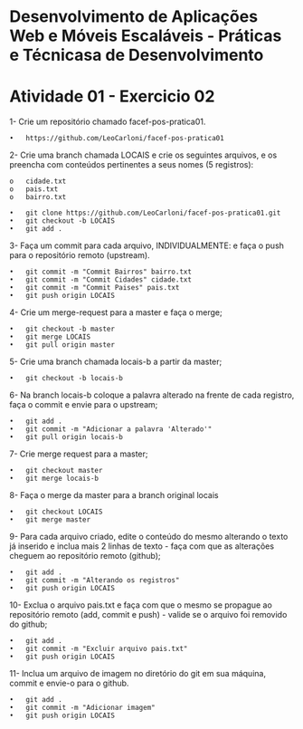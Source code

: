 # Desenvolvimento de Aplicações Web e Móveis Escaláveis - Práticas e Técnicasa de Desenvolvimento
# Atividade 01 - Exercicio 02

1- Crie um repositório chamado facef-pos-pratica01.

    •	https://github.com/LeoCarloni/facef-pos-pratica01

2- Crie uma branch chamada LOCAIS e crie os seguintes arquivos, e os preencha com conteúdos pertinentes a seus nomes (5 registros):

    o	cidade.txt
    o	pais.txt
    o	bairro.txt

    •	git clone https://github.com/LeoCarloni/facef-pos-pratica01.git
    •	git checkout -b LOCAIS
    •	git add .
  
3- Faça um commit para cada arquivo, INDIVIDUALMENTE: e faça o push para o repositório remoto (upstream).

    •	git commit -m "Commit Bairros" bairro.txt
    •	git commit -m "Commit Cidades" cidade.txt
    •	git commit -m "Commit Paises" pais.txt
    •	git push origin LOCAIS
  
4- Crie um merge-request para a master e faça o merge;

    •	git checkout -b master
    •	git merge LOCAIS
    •	git pull origin master
    
5- Crie uma branch chamada locais-b a partir da master;

    •	git checkout -b locais-b
    
6- Na branch locais-b coloque a palavra alterado na frente de cada registro, faça o commit e envie para o upstream;

    •	git add . 
    •	git commit -m "Adicionar a palavra 'Alterado'"
    •	git pull origin locais-b
    
7- Crie merge request para a master;

    •	git checkout master
    •	git merge locais-b
    
8- Faça o merge da master para a branch original locais

    •	git checkout LOCAIS
    •	git merge master

9-	Para cada arquivo criado, edite o conteúdo do mesmo alterando o texto já inserido e inclua mais 2 linhas de texto - faça com que as alterações cheguem ao repositório remoto (github);

    •	git add . 
    •	git commit -m "Alterando os registros"
    •	git push origin LOCAIS

10-	Exclua o arquivo pais.txt e faça com que o mesmo se propague ao repositório remoto (add, commit e push) - valide se o arquivo foi removido do github;

    •	git add . 
    •	git commit -m "Excluir arquivo pais.txt"
    •	git push origin LOCAIS

11-	Inclua um arquivo de imagem no diretório do git em sua máquina, commit e envie-o para o github.

    •	git add . 
    •	git commit -m "Adicionar imagem"
    •	git push origin LOCAIS
